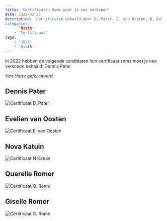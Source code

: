 ```yaml
---
title: 'Certificaten Soms moet je nee verkopen'
date: 2023-02-27
description: 'Certificaten behaald door D. Pater, E. van Oosten, N. Katuin, Q. Romer en  G Romer
categories:
    - 'Nix18'
    - 'Certificaat'
tags:
    - '2023'
    - 'Nix18'
---
```


In 2022 hebben de volgende candidaten hun certificaat soms moet je nee verkopen behaald: Dennis Pater 

*Van Harte gefeliciteerd*

## Dennis Pater
![Certificaat D. Pater](images/cert/dpater.jpg)

## Evelien van Oosten
![Certificaat E. van Oosten](images/cert/evanoosten.jpg)

## Nova Katuin
![Certificaat N Katuin](images/cert/nkatuin.jpg)

## Querelle Romer
![Certificaat Q. Rome](images/cert/qromer.jpg)


## Giselle Romer
![Certificaat G. Rome](images/cert/gromer.jpg)
